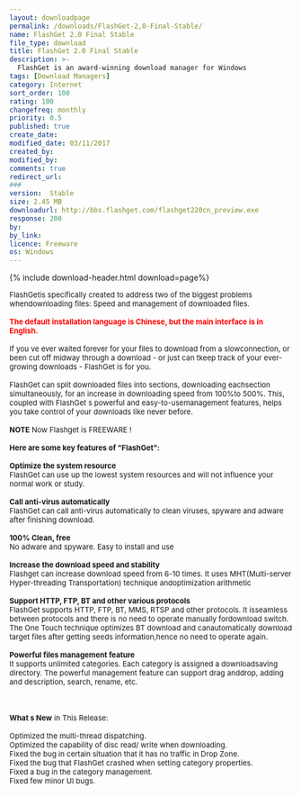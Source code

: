 ```yaml
---
layout: downloadpage
permalink: /downloads/FlashGet-2,0-Final-Stable/
name: FlashGet 2.0 Final Stable
file_type: download
title: FlashGet 2.0 Final Stable
description: >-
  FlashGet is an award-winning download manager for Windows
tags: [Download Managers]
category: Internet
sort_order: 100
rating: 100
changefreq: monthly
priority: 0.5
published: true
create_date:
modified_date: 03/11/2017
created_by:
modified_by:
comments: true
redirect_url:
###
version:  Stable
size: 2.45 MB
downloadurl: http://bbs.flashget.com/flashget220cn_preview.exe
response: 200
by:
by_link:
licence: Freeware
os: Windows
---
```


{% include download-header.html download=page%}

<p style="fix-download-text !important">
<p><font size="2">FlashGetis specifically created to address two of the biggest problems whendownloading files: Speed and management of downloaded files.<br />
<br />
<font color="#ff0000"><strong>The default installation language is Chinese, but the main interface is in English.</strong></font><br />
<br />
If you ve ever waited forever for your files to download from a slowconnection, or been cut off midway through a download - or just can tkeep track of your ever-growing downloads - FlashGet is for you. <br />
<br />
FlashGet can split downloaded files into sections, downloading eachsection simultaneously, for an increase in downloading speed from 100%to 500%. This, coupled with FlashGet s powerful and easy-to-usemanagement features, helps you take control of your downloads like never before.<br />
<br />
<strong>NOTE</strong> Now Flashget is FREEWARE !<br />
<br />
<span><strong>Here are some key features of "FlashGet":</strong></span><br />
<br />
<strong>Optimize the system resource </strong><br />
FlashGet can use up the lowest system resources and will not influence your normal work or study. <br />
<br />
<strong>Call anti-virus automatically </strong><br />
FlashGet can call anti-virus automatically to clean viruses, spyware and adware after finishing download. <br />
<br />
<strong>100% Clean, free </strong><br />
No adware and spyware. Easy to install and use<br />
<br />
<strong>Increase the download speed and stability </strong><br />
Flashget can increase download speed from 6-10 times. It uses MHT(Multi-server Hyper-threading Transportation) technique andoptimization arithmetic <br />
<br />
<strong>Support HTTP, FTP, BT and other various protocols </strong><br />
FlashGet supports HTTP, FTP, BT, MMS, RTSP and other protocols. It isseamless between protocols and there is no need to operate manually fordownload switch. The One Touch technique optimizes BT download and canautomatically download target files after getting seeds information,hence no need to operate again. <br />
<br />
<strong>Powerful files management feature </strong><br />
It supports unlimited categories. Each category is assigned a downloadsaving directory. The powerful management feature can support drag anddrop, adding and description, search, rename, etc. <br />
</font></p>
<div class="celltext_big"><br />
<br />
<font size="2"><strong>What s New</strong> in This Release:<br />
<br />
Optimized the multi-thread dispatching.<br />
Optimized the capability of disc read/ write when downloading.<br />
Fixed the bug in certain situation that it has no traffic in Drop Zone.<br />
Fixed the bug that FlashGet crashed when setting category properties.<br />
Fixed a bug in the category management.<br />
Fixed few minor UI bugs.</font></div></p>
